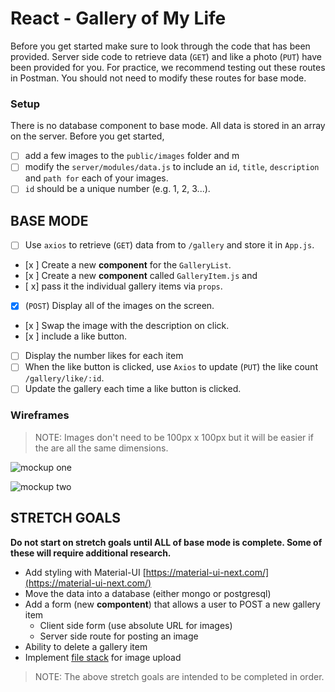 # React - Gallery of My Life

Before you get started make sure to look through the code that has been provided. Server side code to retrieve data (`GET`) and like a photo (`PUT`) have been provided for you. For practice, we recommend testing out these routes in Postman. You should not need to modify these routes for base mode.

### Setup

There is no database component to base mode. All data is stored in an array on the server. Before you get started, 
- [ ] add a few images to the `public/images` folder and m
- [ ] modify the `server/modules/data.js` to include an `id`, `title`, `description` and `path for` each of       your images.
- [ ] `id` should be a unique number (e.g. 1, 2, 3...).

<!-- Running the server code requires `nodemon`. If you don't already have `nodemon`, install it globally with `npm install nodemon --global`.

```
npm install
npm run server
```

Now that the server is running, open a new terminal tab with `cmd + t` and start the react client app.

```
npm run client
``` -->

<!-- Between the server and client, you'll need two terminal tabs! Because we're using `nodemon`, both our client side and server side will automatically spin back up when changes are made! -->

## BASE MODE

- [ ] Use `axios` to retrieve (`GET`) data from to `/gallery` and store it in `App.js`.
- [x ] Create a new **component** for the `GalleryList`.
- [x ] Create a new **component** called `GalleryItem.js` and 
- [ x] pass it the individual gallery items via `props`. 
- [x] (`POST`) Display all of the images on the screen.
- [x ] Swap the image with the description on click.
- [x ] include a like button.
- [ ] Display the number likes for each item 
- [ ] When the like button is clicked, use `Axios` to update (`PUT`) the like count `/gallery/like/:id`.
- [ ] Update the gallery each time a like button is clicked.

### Wireframes

> NOTE: Images don't need to be 100px x 100px but it will be easier if the are all the same dimensions.

![mockup one](wireframes/first-mockup.png)

![mockup two](wireframes/second-mockup.png)

## STRETCH GOALS

**Do not start on stretch goals until ALL of base mode is complete. Some of these will require additional research.**

- Add styling with Material-UI [https://material-ui-next.com/](https://material-ui-next.com/)
- Move the data into a database (either mongo or postgresql)
- Add a form (new **compontent**) that allows a user to POST a new gallery item
  - Client side form (use absolute URL for images)
  - Server side route for posting an image
- Ability to delete a gallery item
- Implement [file stack](https://www.filestack.com/) for image upload 

> NOTE: The above stretch goals are intended to be completed in order.
